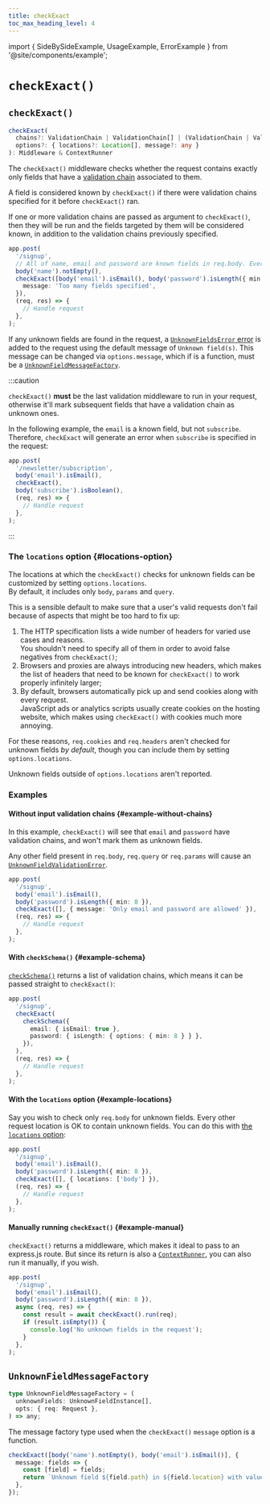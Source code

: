 ```yaml
---
title: checkExact
toc_max_heading_level: 4
---
```


import { SideBySideExample, UsageExample, ErrorExample } from '@site/components/example';

# `checkExact()`

## `checkExact()`

```ts
checkExact(
  chains?: ValidationChain | ValidationChain[] | (ValidationChain | ValidationChain[])[],
  options?: { locations?: Location[], message?: any }
): Middleware & ContextRunner
```

The `checkExact()` middleware checks whether the request contains exactly only fields that have a
[validation chain](./validation-chain.md) associated to them.

A field is considered known by `checkExact()` if there were validation chains specified for it
before `checkExact()` ran.

If one or more validation chains are passed as argument to `checkExact()`, then they will be run and
the fields targeted by them will be considered known, in addition to the validation chains previously
specified.

```ts
app.post(
  '/signup',
  // All of name, email and password are known fields in req.body. Everything else is unknown.
  body('name').notEmpty(),
  checkExact([body('email').isEmail(), body('password').isLength({ min: 8 })], {
    message: 'Too many fields specified',
  }),
  (req, res) => {
    // Handle request
  },
);
```

If any unknown fields are found in the request, a [`UnknownFieldsError` error](./validation-result.md#unknownfieldvalidationerror)
is added to the request using the default message of `Unknown field(s)`.
This message can be changed via `options.message`, which if is a function,
must be a [`UnknownFieldMessageFactory`](#unknownfieldmessagefactory).

:::caution

`checkExact()` **must** be the last validation middleware to run in your request,
otherwise it'll mark subsequent fields that have a validation chain as unknown ones.

In the following example, the `email` is a known field, but not `subscribe`.
Therefore, `checkExact` will generate an error when `subscribe` is specified in the request:

```ts
app.post(
  '/newsletter/subscription',
  body('email').isEmail(),
  checkExact(),
  body('subscribe').isBoolean(),
  (req, res) => {
    // Handle request
  },
);
```

:::

### The `locations` option {#locations-option}

The locations at which the `checkExact()` checks for unknown fields can be customized by setting
`options.locations`.  
By default, it includes only `body`, `params` and `query`.

This is a sensible default to make sure that a user's valid requests don't fail because of aspects
that might be too hard to fix up:

1. The HTTP specification lists a wide number of headers for varied use cases and reasons.  
   You shouldn't need to specify all of them in order to avoid false negatives from `checkExact()`;
2. Browsers and proxies are always introducing new headers, which makes the list of headers that need
   to be known for `checkExact()` to work properly infinitely larger;
3. By default, browsers automatically pick up and send cookies along with every request.  
   JavaScript ads or analytics scripts usually create cookies on the hosting website, which makes
   using `checkExact()` with cookies much more annoying.

For these reasons, `req.cookies` and `req.headers` aren't checked for unknown fields _by default_,
though you can include them by setting `options.locations`.

Unknown fields outside of `options.locations` aren't reported.

### Examples

#### Without input validation chains {#example-without-chains}

In this example, `checkExact()` will see that `email` and `password` have validation chains,
and won't mark them as unknown fields.

Any other field present in `req.body`, `req.query` or `req.params` will cause an
[`UnknownFieldValidationError`](./validation-result.md#unknownfieldvalidationerror).

```ts
app.post(
  '/signup',
  body('email').isEmail(),
  body('password').isLength({ min: 8 }),
  checkExact([], { message: 'Only email and password are allowed' }),
  (req, res) => {
    // Handle request
  },
);
```

#### With `checkSchema()` {#example-schema}

[`checkSchema()`](./check-schema.md) returns a list of validation chains, which means it can be passed
straight to `checkExact()`:

```ts
app.post(
  '/signup',
  checkExact(
    checkSchema({
      email: { isEmail: true },
      password: { isLength: { options: { min: 8 } } },
    }),
  ),
  (req, res) => {
    // Handle request
  },
);
```

#### With the `locations` option {#example-locations}

Say you wish to check only `req.body` for unknown fields. Every other request location is OK to
contain unknown fields. You can do this with [the `locations` option](#locations-option):

```ts
app.post(
  '/signup',
  body('email').isEmail(),
  body('password').isLength({ min: 8 }),
  checkExact([], { locations: ['body'] }),
  (req, res) => {
    // Handle request
  },
);
```

#### Manually running `checkExact()` {#example-manual}

`checkExact()` returns a middleware, which makes it ideal to pass to an express.js route.
But since its return is also a [`ContextRunner`](./context-runner.md), you can also run it manually,
if you wish.

```ts
app.post(
  '/signup',
  body('email').isEmail(),
  body('password').isLength({ min: 8 }),
  async (req, res) => {
    const result = await checkExact().run(req);
    if (result.isEmpty()) {
      console.log('No unknown fields in the request');
    }
  },
);
```

## `UnknownFieldMessageFactory`

```ts
type UnknownFieldMessageFactory = (
  unknownFields: UnknownFieldInstance[],
  opts: { req: Request },
) => any;
```

The message factory type used when the `checkExact()` `message` option is a function.

```ts
checkExact([body('name').notEmpty(), body('email').isEmail()], {
  message: fields => {
    const [field] = fields;
    return `Unknown field ${field.path} in ${field.location} with value ${field.value}`;
  },
});
```
